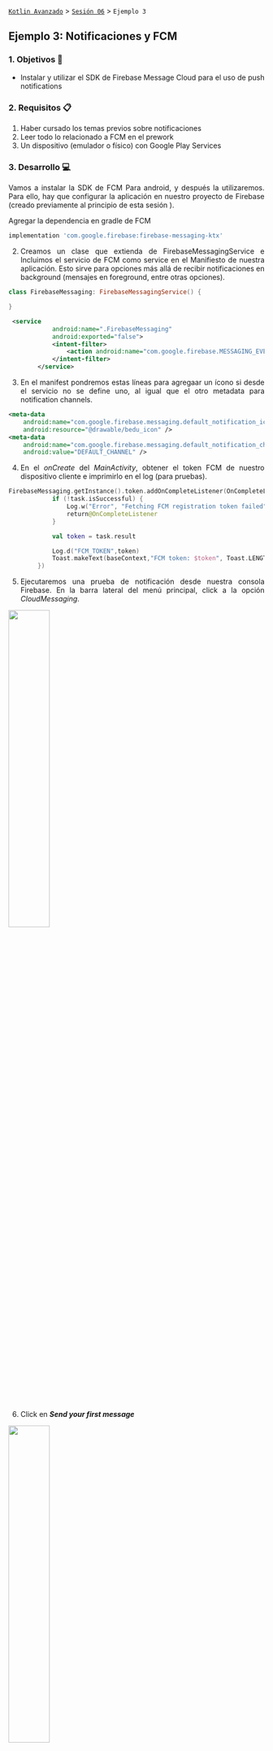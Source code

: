 [`Kotlin Avanzado`](../../Readme.md) > [`Sesión 06`](../Readme.md) > `Ejemplo 3`

## Ejemplo 3: Notificaciones y FCM

<div style="text-align: justify;">


### 1. Objetivos :dart:

* Instalar y utilizar el SDK de Firebase Message Cloud para el uso de push notifications

### 2. Requisitos :clipboard:

1. Haber cursado los temas previos sobre notificaciones
2. Leer todo lo relacionado a FCM en el prework
3. Un dispositivo (emulador o físico) con Google Play Services

### 3. Desarrollo :computer:

Vamos a instalar la SDK de FCM Para android, y después la utilizaremos. Para ello, hay que configurar la aplicación en nuestro proyecto de Firebase (creado previamente al principio de esta sesión ).

Agregar la dependencia en gradle de FCM

```groovy
implementation 'com.google.firebase:firebase-messaging-ktx'
```

2. Creamos un clase que extienda de FirebaseMessagingService e Incluimos el servicio de FCM como service en el Manifiesto de nuestra aplicación. Esto sirve para opciones más allá de recibir notificaciones en background (mensajes en foreground, entre otras opciones).

```kotlin
class FirebaseMessaging: FirebaseMessagingService() {

}
```

```xml
 <service
            android:name=".FirebaseMessaging"
            android:exported="false">
            <intent-filter>
                <action android:name="com.google.firebase.MESSAGING_EVENT" />
            </intent-filter>
        </service>
```

3.  En el manifest pondremos estas líneas para agregaar un ícono si desde el servicio no se define uno, al igual que el otro metadata para notification channels.

```xml
<meta-data
    android:name="com.google.firebase.messaging.default_notification_icon"
    android:resource="@drawable/bedu_icon" />
<meta-data
    android:name="com.google.firebase.messaging.default_notification_channel_id"
    android:value="DEFAULT_CHANNEL" />
```

4. En el *onCreate* del *MainActivity*, obtener el token FCM de nuestro dispositivo cliente e imprimirlo en el log (para pruebas).

```kotlin
FirebaseMessaging.getInstance().token.addOnCompleteListener(OnCompleteListener { task ->
            if (!task.isSuccessful) {
                Log.w("Error", "Fetching FCM registration token failed", task.exception)
                return@OnCompleteListener
            }

            val token = task.result

            Log.d("FCM_TOKEN",token)
            Toast.makeText(baseContext,"FCM token: $token", Toast.LENGTH_SHORT).show()
        })
```


5. Ejecutaremos una prueba de notificación desde nuestra consola Firebase. En la barra lateral del menú principal, click a la opción *CloudMessaging*.

<img src="img/05.png" width="40%"/>

6. Click en ***Send your first message***

<img src="img/06.png" width="40%"/>

6. Escribir el título y el contenido de nuestra notificación.

<img src="img/07.png" width="40%"/>

7. Correr la aplicación, copiar el token como viene en el logcat (Filtrar el resultado del logcat con el Tag *FCM_TOKEN*) y cerrar la app.

<img src="img/08.png" width="40%"/>

8. Dar click en *Enviar mensaje de prueba*

9. Ingresar el token copiado en la ventana, agregarlo y pulsar Test. **Nota: Importante cerrar la app o minimizarla**

<img src="img/09.png" width="40%"/>

10. Recibirán una notificación como esta: 

<img src="img/10.png" width="40%"/>

#### Declarando el canal de notificación

Vamos a declarar el canal de notificación a utilizar, En el `FirebaseApp`.

```kotlin
class FirebaseApp: Application() {

    companion object {
        const val CHANNEL_ID = "DEFAULT_CHANNEL"
    }

    override fun onCreate() {
        super.onCreate()
        if (Build.VERSION.SDK_INT >= Build.VERSION_CODES.O) {
            setNotificationChannel()
        }
    }

    @RequiresApi(Build.VERSION_CODES.O)
    private fun setNotificationChannel(){
        val channel = NotificationChannel(
            CHANNEL_ID,
            "Canal Generico",
            NotificationManager.IMPORTANCE_DEFAULT
        ).apply {
            description = "CANAL GENERICO"
        }

        val notificationManager: NotificationManager =
            getSystemService(Context.NOTIFICATION_SERVICE) as NotificationManager

        notificationManager.createNotificationChannel(channel)
    }

}
    
```



#### Aplicación en primer plano

Ahora vamos a correr la aplicación, mantenerla en primer plano y enviar otro mensaje de prueba por medio de la consola ¿Qué sucedió? No se recibe ningún mensaje porque se necesita habilitar un servicio que gestione la notificación en primer plano (la clase vacía que creamos previamente y que la declaramos como servicio en el Manifiesto).

En nuestra clase *FirebaseMessaging*, haremos un *override* del método onMessageReceived para gestionar el mensaje arrivante. Los parámetros de la notificación (como título y cuerpo) los obtenemos de nuestro objeto ___remoteMessage___:

```kotlin
override fun onMessageReceived(remoteMessage: RemoteMessage) {
        if (remoteMessage.notification != null) {
            sendNotification(remoteMessage.notification?.title, remoteMessage.notification?.body)
        }
    }
```

En el método anterior, mandamos a llamar al método ___sendNotification()___, cuyo propósito es detonar nuestra notificación a través de nuestro ___NotificationManager___. Por lo cual la declaramos de la siguiente forma:

```kotlin
    @SuppressLint("MissingPermission")
    private fun sendNotification(title: String?, body: String?) {
        Log.d("FCM_MESSAGE", "Cuerpo de la notificación: $body")

        val notificationBuilder = NotificationCompat.Builder(this,CHANNEL_ID)
            .setSmallIcon(R.drawable.bedu_icon)
            .setContentTitle(title)
            .setContentText(body)


        //lanzamos la notificación
        with(NotificationManagerCompat.from(this)) {
            notify(0, notificationBuilder.build()) //en este caso pusimos un id genérico
        }
    }
```

Esta función nos permite mostrar una notificación personalizada con el título y el cuerpo de nuestra notificación. Sin embargo, podemos personalizar nuestra notificación de acuerdo a la función a cumplir (botones personalizados, poder enviar un mensaje, rechazar una llamada, etc.).

[`Anterior`](../Reto-02) | [`Siguiente`](../Ejemplo-04)      

</div>
